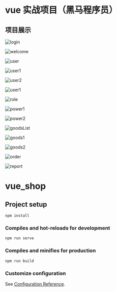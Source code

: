 # vue 实战项目（黑马程序员）

## 项目展示

![login](F:\FrontEnd\vue实战项目\vue_shop\notes\images\login.jpg)

![welcome](F:\FrontEnd\vue实战项目\vue_shop\notes\images\welcome.jpg)

![user](F:\FrontEnd\vue实战项目\vue_shop\notes\images\user.jpg)

![user1](F:\FrontEnd\vue实战项目\vue_shop\notes\images\user1.jpg)

![user2](F:\FrontEnd\vue实战项目\vue_shop\notes\images\user2.jpg)

![user1](F:\FrontEnd\vue实战项目\vue_shop\notes\images\user.jpg)

![role](F:\FrontEnd\vue实战项目\vue_shop\notes\images\power.jpg)

![power1](F:\FrontEnd\vue实战项目\vue_shop\notes\images\power1.jpg)

![power2](F:\FrontEnd\vue实战项目\vue_shop\notes\images\power2.jpg)

![goodsList](F:\FrontEnd\vue实战项目\vue_shop\notes\images\goods.jpg)

![goods1](F:\FrontEnd\vue实战项目\vue_shop\notes\images\goods1.jpg)

![goods2](F:\FrontEnd\vue实战项目\vue_shop\notes\images\goods2.jpg)

![order](F:\FrontEnd\vue实战项目\vue_shop\notes\images\order.jpg)

![report](F:\FrontEnd\vue实战项目\vue_shop\notes\images\report.jpg)

# vue_shop

## Project setup

```
npm install
```

### Compiles and hot-reloads for development

```
npm run serve
```

### Compiles and minifies for production

```
npm run build
```

### Customize configuration

See [Configuration Reference](https://cli.vuejs.org/config/).
